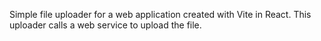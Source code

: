 Simple file uploader for a web application created with Vite in React. This uploader calls a web service to upload the file.
